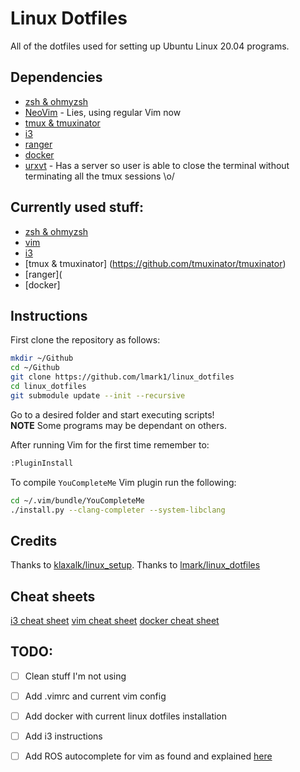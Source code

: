 # Linux Dotfiles
All of the dotfiles used for setting up Ubuntu Linux 20.04 programs.  

## Dependencies

* [zsh & ohmyzsh](https://github.com/ohmyzsh/ohmyzsh)
* [NeoVim](https://github.com/neovim/neovim) - Lies, using regular Vim now
* [tmux & tmuxinator](https://github.com/tmux/tmux)
* [i3](https://i3wm.org/)
* [ranger](https://github.com/ranger/ranger)
* [docker](https://www.docker.com/)
* [urxvt](https://wiki.archlinux.org/title/rxvt-unicode) - Has a server so user is able to close the terminal without terminating all the tmux sessions \o/

## Currently used stuff: 
* [zsh & ohmyzsh](https://github.com/ohmyzsh/ohmyzsh)
* [vim](https://www.vim.org/) 
* [i3](https://i3wm.org/)
* [tmux & tmuxinator] (https://github.com/tmuxinator/tmuxinator)
* [ranger](
* [docker]

## Instructions

First clone the repository as follows:

```bash
mkdir ~/Github
cd ~/Github
git clone https://github.com/lmark1/linux_dotfiles
cd linux_dotfiles
git submodule update --init --recursive
```

Go to a desired folder and start executing scripts!  
**NOTE** Some programs may be dependant on others.

After running Vim for the first time remember to:
```bash
:PluginInstall
```

To compile ```YouCompleteMe``` Vim plugin run the following:
```bash
cd ~/.vim/bundle/YouCompleteMe
./install.py --clang-completer --system-libclang
```

## Credits

Thanks to [klaxalk/linux_setup](https://github.com/klaxalk/linux-setup/).
Thanks to [lmark/linux_dotfiles](https://github.com/lmark1/linux_dotfiles) 

## Cheat sheets 

[i3 cheat sheet](https://i3wm.org/docs/refcard) 
[vim cheat sheet](https://vim.rtorr.com/) 
[docker cheat sheet](https://dockerlabs.collabnix.com/docker/cheatsheet/) 

## TODO:

- [ ] Clean stuff I'm not using 
- [ ] Add .vimrc and current vim config 
- [ ] Add docker with current linux dotfiles installation 
- [ ] Add i3 instructions 
- [ ] Add ROS autocomplete for vim as found and explained [here](https://discourse.ros.org/t/configuring-vim-ros1-ros2-semantic-c-autocompletion-with-youcompleteme/24401)



